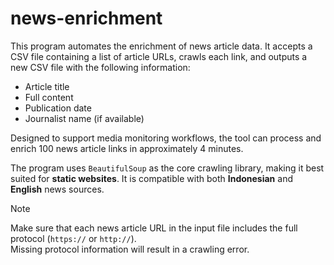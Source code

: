 # news-enrichment

This program automates the enrichment of news article data. It accepts a CSV file containing a list of article URLs, crawls each link, and outputs a new CSV file with the following information:

- Article title  
- Full content  
- Publication date  
- Journalist name (if available)

Designed to support media monitoring workflows, the tool can process and enrich 100 news article links in approximately 4 minutes.

The program uses `BeautifulSoup` as the core crawling library, making it best suited for **static websites**. It is compatible with both **Indonesian** and **English** news sources.

> [!NOTE] 
> Make sure that each news article URL in the input file includes the full protocol (`https://` or `http://`).  
> Missing protocol information will result in a crawling error.
